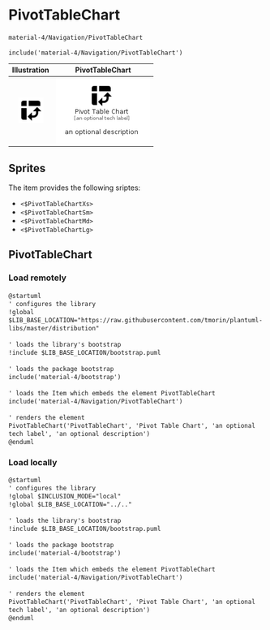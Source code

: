 # PivotTableChart


```text
material-4/Navigation/PivotTableChart
```

```text
include('material-4/Navigation/PivotTableChart')
```



| Illustration | PivotTableChart |
| :---: | :---: |
| ![illustration for Illustration](../../material-4/Navigation/PivotTableChart.png) | ![illustration for PivotTableChart](../../material-4/Navigation/PivotTableChart.Local.png) |



## Sprites
The item provides the following sriptes:

- `<$PivotTableChartXs>`
- `<$PivotTableChartSm>`
- `<$PivotTableChartMd>`
- `<$PivotTableChartLg>`





## PivotTableChart

### Load remotely
```plantuml
@startuml
' configures the library
!global $LIB_BASE_LOCATION="https://raw.githubusercontent.com/tmorin/plantuml-libs/master/distribution"

' loads the library's bootstrap
!include $LIB_BASE_LOCATION/bootstrap.puml

' loads the package bootstrap
include('material-4/bootstrap')

' loads the Item which embeds the element PivotTableChart
include('material-4/Navigation/PivotTableChart')

' renders the element
PivotTableChart('PivotTableChart', 'Pivot Table Chart', 'an optional tech label', 'an optional description')
@enduml
```

### Load locally
```plantuml
@startuml
' configures the library
!global $INCLUSION_MODE="local"
!global $LIB_BASE_LOCATION="../.."

' loads the library's bootstrap
!include $LIB_BASE_LOCATION/bootstrap.puml

' loads the package bootstrap
include('material-4/bootstrap')

' loads the Item which embeds the element PivotTableChart
include('material-4/Navigation/PivotTableChart')

' renders the element
PivotTableChart('PivotTableChart', 'Pivot Table Chart', 'an optional tech label', 'an optional description')
@enduml
```


